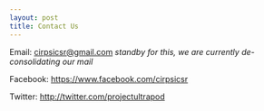 ```yaml
---
layout: post
title: Contact Us
---
```

Email: cirpsicsr@gmail.com *standby for this, we are currently de-consolidating our mail*

Facebook: https://www.facebook.com/cirpsicsr

Twitter: http://twitter.com/projectultrapod
